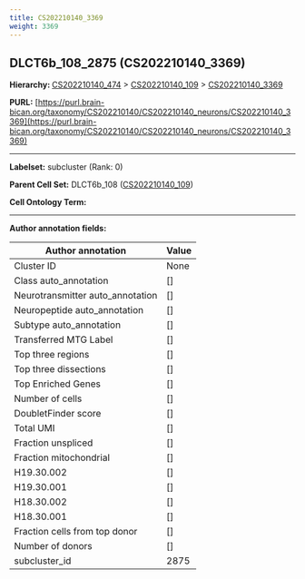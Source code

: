 ```yaml
---
title: CS202210140_3369
weight: 3369
---
```

## DLCT6b_108_2875 (CS202210140_3369)
<b>Hierarchy: </b>
[CS202210140_474](../CS202210140_474) >
[CS202210140_109](../CS202210140_109) >
[CS202210140_3369](../CS202210140_3369)

**PURL:** [https://purl.brain-bican.org/taxonomy/CS202210140/CS202210140_neurons/CS202210140_3369](https://purl.brain-bican.org/taxonomy/CS202210140/CS202210140_neurons/CS202210140_3369)

---


**Labelset:** subcluster (Rank: 0)

**Parent Cell Set:** DLCT6b_108 ([CS202210140_109](../CS202210140_109))



**Cell Ontology Term:** 

[MARKER GENES.]: #


---

[TRANSFERRED ANNOTATIONS.]: #


[AUTHOR ANNOTATION FIELDS.]: #


**Author annotation fields:**

| Author annotation | Value |
|-------------------|-------|
|Cluster ID|None|
|Class auto_annotation|[]|
|Neurotransmitter auto_annotation|[]|
|Neuropeptide auto_annotation|[]|
|Subtype auto_annotation|[]|
|Transferred MTG Label|[]|
|Top three regions|[]|
|Top three dissections|[]|
|Top Enriched Genes|[]|
|Number of cells|[]|
|DoubletFinder score|[]|
|Total UMI|[]|
|Fraction unspliced|[]|
|Fraction mitochondrial|[]|
|H19.30.002|[]|
|H19.30.001|[]|
|H18.30.002|[]|
|H18.30.001|[]|
|Fraction cells from top donor|[]|
|Number of donors|[]|
|subcluster_id|2875|
